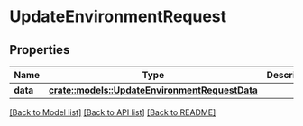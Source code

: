 # UpdateEnvironmentRequest

## Properties

Name | Type | Description | Notes
------------ | ------------- | ------------- | -------------
**data** | [**crate::models::UpdateEnvironmentRequestData**](updateEnvironment_request_data.md) |  | 

[[Back to Model list]](../README.md#documentation-for-models) [[Back to API list]](../README.md#documentation-for-api-endpoints) [[Back to README]](../README.md)


